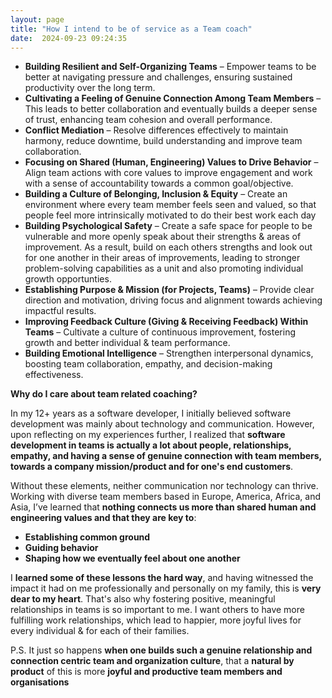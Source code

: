 ```yaml
---
layout: page
title: "How I intend to be of service as a Team coach"
date:  2024-09-23 09:24:35
---
```


- **Building Resilient and Self-Organizing Teams** – Empower teams to be better at navigating pressure and challenges, ensuring sustained productivity over the long term.
- **Cultivating a Feeling of Genuine Connection Among Team Members** – This leads to better collaboration and eventually builds a deeper sense of trust, enhancing team cohesion and overall performance.
- **Conflict Mediation** – Resolve differences effectively to maintain harmony, reduce downtime, build understanding and improve team collaboration.
- **Focusing on Shared (Human, Engineering) Values to Drive Behavior** – Align team actions with core values to improve engagement and work with a sense of accountability towards a common goal/objective.
- **Building a Culture of Belonging, Inclusion & Equity** – Create an environment where every team member feels seen and valued, so that people feel more intrinsically motivated to do their best work each day
- **Building Psychological Safety** – Create a safe space for people to be vulnerable and more openly speak about their strengths & areas of improvement. As a result, build on each others strengths and look out for one another in their areas of improvements, leading to stronger problem-solving capabilities as a unit and also promoting individual growth opportunties.
- **Establishing Purpose & Mission (for Projects, Teams)** – Provide clear direction and motivation, driving focus and alignment towards achieving impactful results.
- **Improving Feedback Culture (Giving & Receiving Feedback) Within Teams** – Cultivate a culture of continuous improvement, fostering growth and better individual & team performance.
- **Building Emotional Intelligence** – Strengthen interpersonal dynamics, boosting team collaboration, empathy, and decision-making effectiveness.

**Why do I care about team related coaching?**

In my 12+ years as a software developer, I initially believed software development was mainly about technology and communication. However, upon reflecting on my experiences further, I realized that **software development in teams is actually a lot about people, relationships, empathy, and having a sense of genuine connection with team members, towards a company mission/product and for one's end customers**.

Without these elements, neither communication nor technology can thrive. Working with diverse team members based in Europe, America, Africa, and Asia, I’ve learned that **nothing connects us more than shared human and engineering values and that they are key to**:

- **Establishing common ground**
- **Guiding behavior**
- **Shaping how we eventually feel about one another**

I **learned some of these lessons the hard way**, and having witnessed the impact it had on me professionally and personally on my family, this is **very dear to my heart**. That's also why fostering positive, meaningful relationships in teams is so important to me. I want others to have more fulfilling work relationships, which lead to happier, more joyful lives for every individual & for each of their families.

P.S. It just so happens **when one builds such a genuine relationship and connection centric  team and organization culture**, that a **natural by product** of this is more **joyful and productive team members and organisations**
